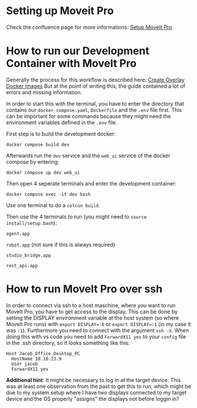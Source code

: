 # Setting up Moveit Pro

Check the confluence page for more informations: [Setup MoveIt Pro](https://robast.atlassian.net/wiki/spaces/ROBOTNIK/pages/132743181/MoveIt+Studio+MoveIt+Pro)

# How to run our Development Container with MoveIt Pro

Generally the process for this workflow is described here: [Create Overlay Docker Images](https://docs.picknik.ai/en/stable/getting_started/configuration_tutorials/docker_configuration/create_overlay_docker_image.html#create-overlay-docker-images)
But at the point of writing this, the guide contained a lot of errors and missing information.

In order to start this with the terminal, you have to enter the directory that contains our `docker-compose.yaml`, `Dockerfile` and the `.env` file first. This can be important for some commands because they might need the environment variables defined in the `.env` file.

First step is to build the development docker:

`docker compose build dev`

Afterwards run the `dev` service and the `web_ui` service of the docker compose by entering:

`docker compose up dev web_ui`

Then open 4 seperate terminals and enter the development container:

`docker compose exec -it dev bash`

Use one terminal to do a `colcon build`.

Then use the 4 terminals to run (you might need to `source install/setup.bash`):

`agent.app`

`robot.app` (not sure if this is always required)

`studio_bridge.app`

`rest_api.app`

# How to run MoveIt Pro over ssh

In order to connect via ssh to a host maschine, where you want to run MoveIt Pro, you have to get access to the display. This can be done by setting the DISPLAY environment variable at the host system (so where MoveIt Pro runs) with `export DISPLAY=:0` or `export DISPLAY=:1` (in my case it was `:1`). Furthermore you need to connect with the argument `ssh -X`. When doing this with vs code you need to add `ForwardX11 yes` to your `config` file in the .ssh directory, so it looks something like this:
```
Host Jacob_Office_Desktop_PC
  HostName 10.10.23.9
  User jacob
  ForwardX11 yes
```
**Additional hint**: It might be necessary to log in at the target device. This was at least one observation from the past to get this to run, which might be due to my system setup where I have two displays connected to my target device and the OS properly "assigns" the displays not before loggin in?

